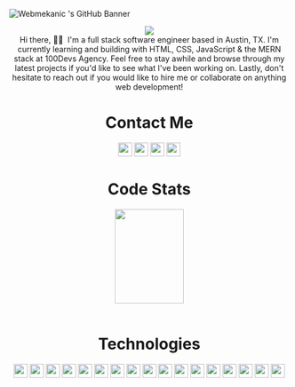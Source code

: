 ![Webmekanic
's GitHub Banner](./images/myBanner.png)

<p align="center">
    <img src="https://readme-typing-svg.herokuapp.com?size=35&duration=5500&color=164C78&vCenter=true&center=true&width=460&lines=I'm+David+Aniebo;Software+Engineer">
<br>
Hi there, 👋🏽&nbsp I'm a full stack software engineer based in Austin, TX. I'm currently learning and building with HTML, CSS, JavaScript & the MERN stack at 100Devs Agency. Feel free to stay awhile and browse through my latest projects if you'd like to see what I've been working on. Lastly, don't hesitate to reach out if you would like to hire me or collaborate on anything web development! 
</p>

<!-- SOCIALS -->
<h1 align="center">Contact Me</h1>
  <p align="center">   
    <a href="https://www.linkedin.com/in/david-aniebo/"><img src="https://img.shields.io/badge/LinkedIn-164C78?style=plastic&logo=linkedin" height=25></a>
    <a href="mailto:aniebovictor001@gmail.com"><img src="https://img.shields.io/badge/Email-164C78?style=plastic&logo=gmail" height=25></a>
    <a href="https://twitter.com/webmekanic_"><img src="https://img.shields.io/badge/Twitter-164C78?&style=plastic&logo=twitter" height=25></a>   
    <a href="https://www.codewars.com/users/Webmekanic"><img src="https://img.shields.io/badge/Codewars-164C78?style=plastic&logo=Codewars&logoColor=B1361E" height=25></a>
  </p>
  
 <!-- Stats -->
  <h1 align="center">Code Stats</h1>
<div align="center">
 <img width="49.5%" height="170px" src="http://github-readme-streak-stats.herokuapp.com?user=webmekanic&theme=react&date_format=M%20j%5B%2C%20Y%5D&fire=FFFEFE&currStreakNum=FFFEFE&dates=FFFEFE&background=0D1117&ring=5BCDEC&sideNums=FFFEFE" />
</div>
</br>

<h1 align="center">Technologies</h1>
   <p align="center">
      <img src="https://img.shields.io/badge/HTML5-164C78?style=plastic&logo=html5" height=25>
      <img src="https://img.shields.io/badge/CSS3-164C78?style=plastic&logo=css3&logoColor=2388C3" height=25>
      <img src="https://img.shields.io/badge/SaSS-164C78?style=plastic&logo=sass" height=25>
      <img src="https://img.shields.io/badge/Bootstrap-164C78?style=plastic&logo=bootstrap" height=25>
      <img src="https://img.shields.io/badge/JavaScript-164C78?style=plastic&logo=javascript" height=25>
      <img src="https://img.shields.io/badge/Node.js-164C78?style=plastic&logo=nodedotjs" height=25>
      <img src="https://img.shields.io/badge/React-164C78?style=plastic&logo=react" height=25>
      <img src="https://img.shields.io/badge/Express.js-164C78?style=plastic&logo=express&logoColor=000000" height=25>
      <img src="https://img.shields.io/badge/MongoDB-164C78?style=plastic&logo=mongodb" height=25>
      <img src="https://img.shields.io/badge/Redux-164C78?style=plastic&logo=redux&logoColor=764ABC" height=25>
      <img src="https://img.shields.io/badge/Typescript-164C78?style=plastic&logo=typescript" height=25>
      <img src="https://img.shields.io/badge/Figma-164C78?style=plastic&logo=figma" height=25>
      <img src="https://img.shields.io/badge/Visual_Studio-164C78?style=plastic&logo=visual%20studio&logoColor=007ACC" height=25>
      <img src="https://img.shields.io/badge/GIT-164C78?style=plastic&logo=git" height=25>
      <img src="https://img.shields.io/badge/Firebase-164C78?style=plastic&logo=firebase" height=25>
      <img src="https://img.shields.io/badge/AWS-164C78?style=plastic&logo=amazon" height=25>
      <img src="https://img.shields.io/badge/Webpack-164C78?style=plastic&logo=webpack" height=25>
    </p>



